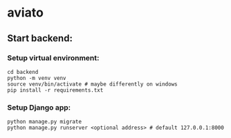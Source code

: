 # aviato
## Start backend:
### Setup virtual environment:
```
cd backend
python -m venv venv
source venv/bin/activate # maybe differently on windows
pip install -r requirements.txt
```
### Setup Django app:
```
python manage.py migrate
python manage.py runserver <optional address> # default 127.0.0.1:8000
```
